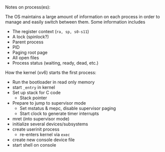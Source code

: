 Notes on process(es):

The OS maintains a large amount of information on each process in order to manage and easily switch between them. Some information includes
- The register context (`ra, sp, s0-s11`)
- A lock (spinlock?)
- Parent process
- PID
- Paging root page
- All open files
- Process status (waiting, ready, dead, etc.)

How the kernel (xv6) starts the first process:
- Run the bootloader in read only memory
- start `_entry` in kernel
- Set up stack for C code
    - Stack pointer
- Prepare to jump to supervisor mode
    - Set mstatus & mepc, disable supervisor paging
    - Start clock to generate timer interrupts
- mret (into supervisor mode)
- initialize several devices/subsystems
- create userinit process
    - re-enters kernel via `exec`
- create new console device file
- start shell on console
